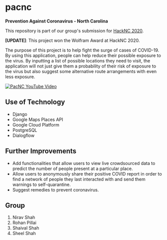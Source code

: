 # pacnc
<b>Prevention Against Coronavirus - North Carolina</b>

This repository is part of our group's submission for [HackNC 2020](https://www.hacknc.com/).

<b>[UPDATE]</b>: This project won the Wolfram Award at HackNC 2020.

The purpose of this project is to help fight the surge of cases of COVID-19. By using this application, people can help reduce their possible exposure to the virus. By inputting a list of possible locations they need to visit, the application will not just give them a probability of their risk of exposure to the virus but also suggest some alternative route arrangements with even less exposure.

[![PacNC YouTube Video](http://img.youtube.com/vi/PhX2_5YrEvU/0.jpg)](https://youtu.be/PhX2_5YrEvU)

## Use of Technology
- Django
- Google Maps Places API
- Google Cloud Platform
- PostgreSQL
- Dialogflow

## Further Improvements
- Add functionalities that allow users to view live crowdsourced data to predict the number of people present at a particular place. 
- Allow users to anonymously share their positive COVID report in order to find a network of people they last interacted with and send them warnings to self-quarantine.
- Suggest remedies to prevent coronavirus.

## Group
1. Nirav Shah
2. Rohan Pillai
3. Shaival Shah
4. Sheel Shah
